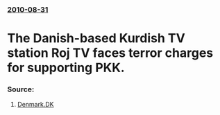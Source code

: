 ### [2010-08-31](/news/2010/08/31/index.md)

# The Danish-based Kurdish TV station Roj TV faces terror charges for supporting PKK. 




### Source:

1. [Denmark.DK](http://www.denmark.dk/en/servicemenu/News/GeneralNews/TVStationFacesTerrorCharges.htm)
